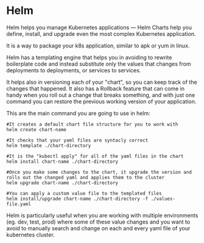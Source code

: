 # Helm

Helm helps you manage Kubernetes applications — Helm Charts help you define, install, and upgrade even the most complex Kubernetes application.

It is a way to package your k8s application, similar to apk or yum in linux.

Helm has a templating engine that helps you in avoiding to rewrite boilerplate code and instead substitute only the values that changes from deployments to deployments, or services to services.

It helps also in versioning each of your "chart", so you can keep track of the changes that happened. It also has a Rollback feature that can come in handy when you roll out a change that breaks something, and with just one command you can restore the previous working version of your application.

This are the main command you are going to use in helm:

```shell
#It creates a default chart file structure for you to work with
helm create chart-name

#It checks that your yaml files are syntacly correct
helm template ./chart-directory

#It is the "kubectl apply" for all of the yaml files in the chart
helm install chart-name ./chart-directory

#Once you make some changes to the chart, it upgrade the version and rolls out the changed yaml and applies them to the cluster
helm upgrade chart-name ./chart-directory

#You can apply a custom value file to the templated files
helm install/upgrade chart-name ./chart-directory -f ./values-file.yaml

```

Helm is particularly useful when you are working with multiple environments (eg. dev, test, prod) where some of these value changes and you want to avoid to manually search and change on each and every yaml file of your kubernetes cluster.
